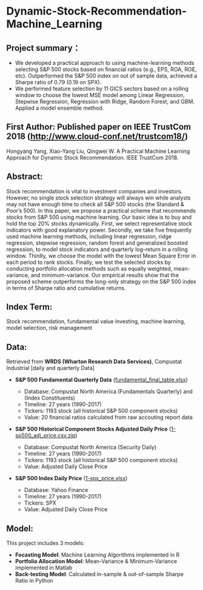 # Dynamic-Stock-Recommendation-Machine_Learning

## Project summary：
+ We developed a practical approach to using machine-learning methods selecting S&P 500 stocks based on financial ratios (e.g., EPS, ROA, ROE, etc). Outperformed the S&P 500 index on out of sample data, achieved a Sharpe ratio of 0.79 (0.19 on SPX).
+ We performed feature selection by 11 GICS sectors based on a rolling window to choose the lowest MSE model among Linear Regression, Stepwise Regression, Regression with Ridge, Random Forest, and GBM. Applied a model ensemble method.



## First Author: Published paper on IEEE TrustCom 2018 (http://www.cloud-conf.net/trustcom18/)
Hongyang Yang, Xiao-Yang Liu, Qingwei W. A Practical Machine Learning Approach for Dynamic Stock Recommendation. IEEE TrustCom 2018. 

## Abstract: 
Stock recommendation is vital to investment companies and investors. However, no single stock selection strategy will always win while analysts may not have enough time to check all S&P 500 stocks (the Standard & Poor’s 500). In this paper, we propose a practical scheme that recommends stocks from S&P 500 using machine learning. Our basic idea is to buy and hold the top 20% stocks dynamically. First, we select representative stock indicators with good explanatory power. Secondly, we take five frequently used machine learning methods, including linear regression, ridge regression, stepwise regression, random forest and generalized boosted regression, to model stock indicators and quarterly log-return in a rolling window. Thirdly, we choose the model with the lowest Mean Square Error in each period to rank stocks. Finally, we test the selected stocks by conducting portfolio allocation methods such as equally weighted, mean- variance, and minimum-variance. Our empirical results show that the proposed scheme outperforms the long-only strategy on the S&P 500 index in terms of Sharpe ratio and cumulative returns.

## Index Term: 
Stock recommendation, fundamental value investing, machine learning, model selection, risk management

## Data: 
Retrieved from __WRDS (Wharton Research Data Services)__, Compustat Industrial [daily and quarterly Data]

+ __S&P 500 Fundamental Quarterly Data__ ([fundamental_final_table.xlsx](Data/fundamental_final_table.xlsx))
  + Database: Compustat North America (Fundamentals Quarterly) and (Index Constituents)
  + Timeline: 27 years (1990-2017)
  + Tickers: 1193 stock (all historical S&P 500 component stocks)
  + Value: 20 financial ratios calculated from raw accouting report data

+ __S&P 500 Historical Component Stocks Adjusted Daily Price__ ([1-sp500_adj_price.csv.zip](data/1-sp500_adj_price.csv.zip))
  + Database: Compustat North America (Security Daily)
  + Timeline: 27 years (1990-2017)
  + Tickers: 1193 stock (all historical S&P 500 component stocks)
  + Value: Adjusted Daily Close Price
  
+ __S&P 500 Index Daily Price__ ([1-spx_price.xlsx](data/1-spx_price.xlsx))
  + Database: Yahoo Finance
  + Timeline: 27 years (1990-2017)
  + Tickers: SPX
  + Value: Adjusted Daily Close Price
  
## Model:
This project includes 3 models: 
+ __Focasting Model__: Machine Learning Algorithms implemented in R
+ __Portfolio Allocation Model__: Mean-Variance & Minimum-Variance implemented in Matlab
+ __Back-testing Model__: Calculated in-sample & out-of-sample Sharpe Ratio in Python
  

